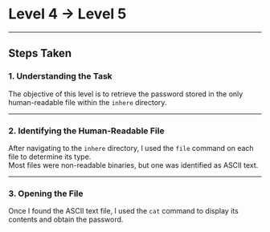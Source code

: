 # Level 4 → Level 5

---

## Steps Taken

### 1. Understanding the Task
The objective of this level is to retrieve the password stored in the only human-readable file within the `inhere` directory.  

---

### 2. Identifying the Human-Readable File
After navigating to the `inhere` directory, I used the `file` command on each file to determine its type.  
Most files were non-readable binaries, but one was identified as ASCII text.

---

### 3. Opening the File
Once I found the ASCII text file, I used the `cat` command to display its contents and obtain the password.
